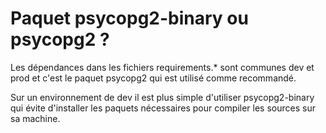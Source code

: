 # Paquet psycopg2-binary ou psycopg2 ?

Les dépendances dans les fichiers requirements.* sont communes dev et prod et c'est le paquet psycopg2 qui est utilisé
comme recommandé.

Sur un environnement de dev il est plus simple d'utiliser psycopg2-binary qui évite d'installer les paquets nécessaires
pour compiler les sources sur sa machine.
